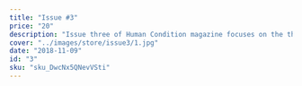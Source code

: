 ```yaml
---
title: "Issue #3"
price: "20"
description: "Issue three of Human Condition magazine focuses on the theme, “The Fallacy of the American Dream” and features perspectives surrounding the topics of identity, nationalism, race, freedom, and art, from local artists such as Randy Ford, Jessica Rycheal, Troy Osaki, Jordan Faralan, and Sol."
cover: "../images/store/issue3/1.jpg"
date: "2018-11-09"
id: "3"
sku: "sku_DwcNx5QNevVSti"
---
```

